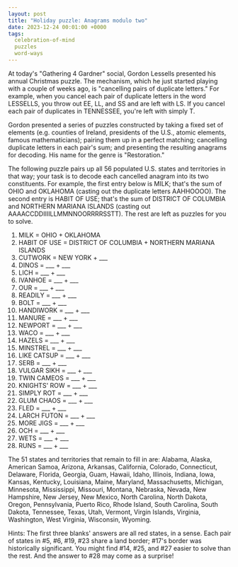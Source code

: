 ```yaml
---
layout: post
title: "Holiday puzzle: Anagrams modulo two"
date: 2023-12-24 00:01:00 +0000
tags:
  celebration-of-mind
  puzzles
  word-ways
---
```


At today's "Gathering 4 Gardner" social, Gordon Lessells presented his
annual Christmas puzzle. The mechanism, which he just started playing with
a couple of weeks ago, is "cancelling pairs of duplicate letters." For
example, when you cancel each pair of duplicate letters in the word LESSELLS,
you throw out EE, LL, and SS and are left with LS. If you cancel each pair of
duplicates in TENNESSEE, you're left with simply T.

Gordon presented a series of puzzles constructed by taking a fixed set of
elements (e.g. counties of Ireland, presidents of the U.S., atomic elements,
famous mathematicians); pairing them up in a perfect matching; cancelling
duplicate letters in each pair's sum; and presenting the resulting anagrams
for decoding. His name for the genre is "Restoration."

The following puzzle pairs up all 56 populated U.S. states and territories in that way;
your task is to decode each cancelled anagram into its two constituents.
For example, the first entry below is MILK; that's the sum of
OHIO and OKLAHOMA (casting out the duplicate letters AAHHOOOO).
The second entry is HABIT OF USE; that's the sum of
DISTRICT OF COLUMBIA and NORTHERN MARIANA ISLANDS (casting out AAAACCDDIIIILLMMNNOORRRRSSTT).
The rest are left as puzzles for you to solve.

1. MILK = OHIO + OKLAHOMA
2. HABIT OF USE = DISTRICT OF COLUMBIA + NORTHERN MARIANA ISLANDS
3. CUTWORK = NEW YORK + \_\_\_
4. DINOS = \_\_\_ + \_\_\_
5. LICH = \_\_\_ + \_\_\_
6. IVANHOE = \_\_\_ + \_\_\_
7. OUR = \_\_\_ + \_\_\_
8. READILY = \_\_\_ + \_\_\_
9. BOLT = \_\_\_ + \_\_\_
10. HANDIWORK = \_\_\_ + \_\_\_
11. MANURE = \_\_\_ + \_\_\_
12. NEWPORT = \_\_\_ + \_\_\_
13. WACO = \_\_\_ + \_\_\_
14. HAZELS = \_\_\_ + \_\_\_
15. MINSTREL = \_\_\_ + \_\_\_
16. LIKE CATSUP = \_\_\_ + \_\_\_
17. SERB = \_\_\_ + \_\_\_
18. VULGAR SIKH = \_\_\_ + \_\_\_
19. TWIN CAMEOS = \_\_\_ + \_\_\_
20. KNIGHTS' ROW = \_\_\_ + \_\_\_
21. SIMPLY ROT = \_\_\_ + \_\_\_
22. GLUM CHAOS = \_\_\_ + \_\_\_
23. FLED = \_\_\_ + \_\_\_
24. LARCH FUTON = \_\_\_ + \_\_\_
25. MORE JIGS = \_\_\_ + \_\_\_
26. OCH = \_\_\_ + \_\_\_
27. WETS = \_\_\_ + \_\_\_
28. RUNS = \_\_\_ + \_\_\_

The 51 states and territories that remain to fill in are:
Alabama, Alaska, American Samoa, Arizona, Arkansas, California, Colorado, Connecticut,
Delaware, Florida, Georgia, Guam, Hawaii, Idaho, Illinois, Indiana, Iowa, Kansas, Kentucky,
Louisiana, Maine, Maryland, Massachusetts, Michigan, Minnesota, Mississippi, Missouri,
Montana, Nebraska, Nevada, New Hampshire, New Jersey, New Mexico, North Carolina,
North Dakota, Oregon, Pennsylvania, Puerto Rico, Rhode Island, South Carolina, South Dakota,
Tennessee, Texas, Utah, Vermont, Virgin Islands, Virginia, Washington, West Virginia,
Wisconsin, Wyoming.

Hints: The first three blanks' answers are all red states, in a sense.
Each pair of states in #5, #6, #19, #23 share a land border; #17's border was historically significant.
You might find #14, #25, and #27 easier to solve than the rest. And the answer to #28 may come as a surprise!
